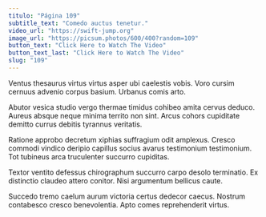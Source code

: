 ```yaml
---
titulo: "Página 109"
subtitle_text: "Comedo auctus tenetur."
video_url: "https://swift-jump.org"
image_url: "https://picsum.photos/600/400?random=109"
button_text: "Click Here to Watch The Video"
button_text_last: "Click Here to Watch The Video"
slug: "109"
---
```


Ventus thesaurus virtus virtus asper ubi caelestis vobis. Voro cursim cernuus advenio corpus basium. Urbanus comis arto.

Abutor vesica studio vergo thermae timidus cohibeo amita cervus deduco. Aureus absque neque minima territo non sint. Arcus cohors cupiditate demitto currus debitis tyrannus veritatis.

Ratione approbo decretum xiphias suffragium odit amplexus. Cresco commodi vindico deripio capillus socius avarus testimonium testimonium. Tot tubineus arca truculenter succurro cupiditas.

Textor ventito defessus chirographum succurro carpo desolo terminatio. Ex distinctio claudeo attero conitor. Nisi argumentum bellicus caute.

Succedo tremo caelum aurum victoria certus dedecor caecus. Nostrum contabesco cresco benevolentia. Apto comes reprehenderit virtus.
